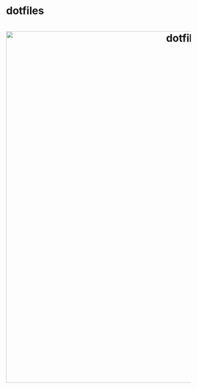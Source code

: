 # dotfiles

<h1 align="center">
  <a href="https://github.com/gebhartn/dots">
    <img alt="dotfiles" src="https://raw.githubusercontent.com/gebhartn/dots/master/.github/images/scrn.png" width="960"/>
  </a>
</h1>
